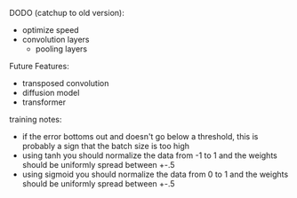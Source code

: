 DODO (catchup to old version):
- optimize speed
- convolution layers
    - pooling layers

Future Features:
- transposed convolution
- diffusion model
- transformer

training notes:
- if the error bottoms out and doesn't go below a threshold, this is probably a sign that the batch size is too high
- using tanh you should normalize the data from -1 to 1 and the weights should be uniformly spread between +-.5
- using sigmoid you should normalize the data from 0 to 1 and the weights should be uniformly spread between +-.5
